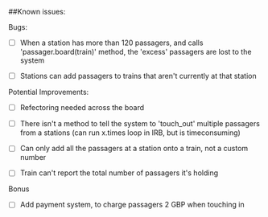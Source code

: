 ##Known issues:

Bugs:
- [ ] When a station has more than 120 passagers, and calls 'passager.board(train)' method, the 'excess' passagers are lost to the system
- [ ] Stations can add passagers to trains that aren't currently at that station


Potential Improvements:
- [ ] Refectoring needed across the board
- [ ] There isn't a method to tell the system to 'touch_out' multiple passagers from a stations (can run x.times loop in IRB, but is timeconsuming)
- [ ] Can only add all the passagers at a station onto a train, not a custom number
- [ ] Train can't report the total number of passagers it's holding


Bonus
- [ ] Add payment system, to charge passagers 2 GBP when touching in